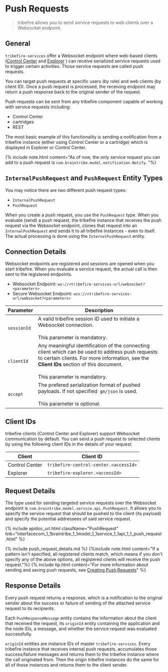 # Push Requests
>tribefire allows you to send service requests to web clients over a Websocket endpoint.

## General
`tribefire-services` offer a Websocket endpoint where web-based clients (<a href="#" data-toggle="tooltip" data-original-title="{{site.data.glossary.control_center}}">Control Center</a> and <a href="#" data-toggle="tooltip" data-original-title="{{site.data.glossary.explorer}}">Explorer</a> ) can receive serialized service requests used to trigger certain activities. Those service requests are called push requests.


You can target push requests at specific users (by role) and web clients (by client ID). Once a push request is processed, the receiving endpoint may return a push response back to the original sender of the request.

Push requests can be sent from any tribefire component capable of working with service requests including:

* Control Center
* cartridges
* REST


The most basic example of this functionality is sending a notification from a tribefire instance (either using Control Center or a cartridge) which is displayed in Explorer or Control Center.

{% include note.html content="As of now, the only service request you can add to a push request is `com.braintribe.model.notification.Notify`. "%}

## `InternalPushRequest` and `PushRequest` Entity Types
You may notice there are two different push request types:
* `InternalPushRequest`
* `PushRequest`

When you create a push request, you use the `PushRequest` type. When you evaluate (send) a push request, the tribefire instance that receives the push request via the Websocket endpoint, clones that request into an `InternalPushRequest` and sends it to all tribefire instances - even to itself. The actual processing is done using the `InternalPushRequest` entity.

## Connection Details
Websocket endpoints are registered and sessions are opened when you start tribefire. When you evaluate a service request, the actual call is then sent to the registered endpoints.

* Websocket Endpoint: `ws://<tribefire-services-url/websocket?<parameters>`
* Secure Websocket Endpoint: `wss://<tribefire-services-url/websocket?<parameters>`

Parameter | Description
---       | ---
`sessionId` |  A valid tribefire session ID used to initiate a Websocket connection. <br/> <br/> This parameter is mandatory.
`clientId`  |  Any meaningful identification of the connecting client which can be used to address push requests to certain clients. For more information, see the **Client IDs** section of this document. <br/> <br/> This parameter is mandatory.
`accept`   | The prefered serialization format of pushed payloads. If not specified` gm/json` is used. <br/> <br/> This parameter is optional.

## Client IDs
tribefire clients (Control Center and Explorer) support Websocket communication by default. You can send a push request to selected clients by using the following client IDs in the details of your request:

Client | Client ID
---    |  ---
Control Center | `tribefire-control-center.<accessId>`
Explorer | `tribefire-explorer.<accessId>`


## Request Details
The type used for sending targeted service requests over the Websocket endpoint is `com.braintribe.model.service.api.PushRequest`. It allows you to specify the service request that should be pushed to the client (its payload) and specify the potential addressees of said service request. 

{% include apidoc_url.html className="PushRequest" link="interfacecom_1_1braintribe_1_1model_1_1service_1_1api_1_1_push_request.html" %}

{% include push_request_details.md %}
{%include note.html content="If a pattern isn't specified, all registered clients match, which means if you don't specify any of the above options, all registered clients will receive the push request."%}
{% include tip.html content="For more information about sending and saving push requests, see [Creating Push Requests](creating_push_requests.html)" %}

## Response Details
Every push request returns a response, which is a notification to the original sender about the success or failure of sending of the attached service request to its recipients. 

Each `PushResponseMessage` entity contains the information about the client that received the request, its `originId` entity containing the application and the node IDs, a message, and whether the service request was evaluated successfully.

`originId` entities are instance IDs of master `tribefire-services`. Every tribefire instance that receives internal push requests, accumulates those success/failure messages and returns them to the tribefire instance where the call originated from. Then the origin tribefire instances do the same for all of those instances and returns them to the client sender.

